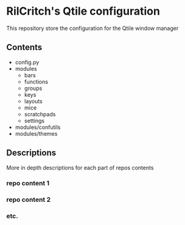 # RilCritch's Qtile configuration
This repository store the configuration for the Qtile window manager
## Contents
- config.py
- modules
    - bars
    - functions
    - groups
    - keys
    - layouts
    - mice
    - scratchpads
    - settings
- modules/confutils
- modules/themes
## Descriptions
More in depth descriptions for each part of repos contents
### repo content 1
### repo content 2
### etc.

<!--- vim options
vim:fileencoding=utf-8:shiftwidth=4:tabstop=4
--->
